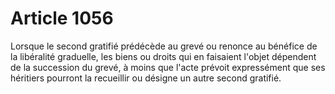 # Article 1056

Lorsque le second gratifié prédécède au grevé ou renonce au bénéfice de la libéralité graduelle, les biens ou droits qui en faisaient l'objet dépendent de la succession du grevé, à moins que l'acte prévoit expressément que ses héritiers pourront la recueillir ou désigne un autre second gratifié.